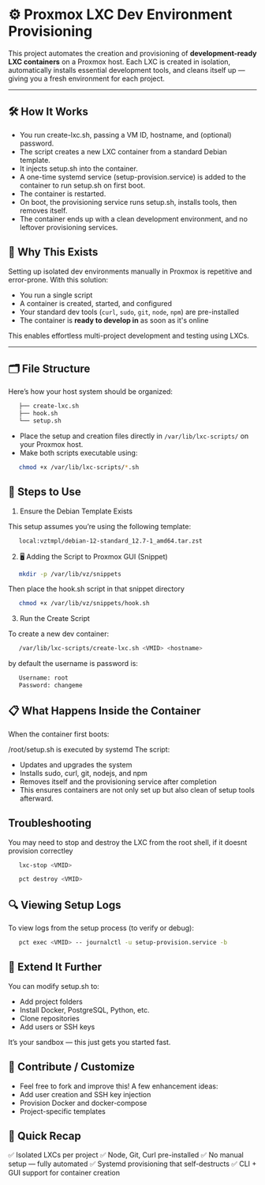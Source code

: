 # ⚙️ Proxmox LXC Dev Environment Provisioning

This project automates the creation and provisioning of **development-ready LXC containers** on a Proxmox host. Each LXC is created in isolation, automatically installs essential development tools, and cleans itself up — giving you a fresh environment for each project.

---

## 🛠️ How It Works

- You run create-lxc.sh, passing a VM ID, hostname, and (optional) password.
- The script creates a new LXC container from a standard Debian template.
- It injects setup.sh into the container.
- A one-time systemd service (setup-provision.service) is added to the container to run setup.sh on first boot.
- The container is restarted.
- On boot, the provisioning service runs setup.sh, installs tools, then removes itself.
- The container ends up with a clean development environment, and no leftover provisioning services.

## 🧠 Why This Exists

Setting up isolated dev environments manually in Proxmox is repetitive and error-prone. With this solution:

- You run a single script
- A container is created, started, and configured
- Your standard dev tools (`curl`, `sudo`, `git`, `node`, `npm`) are pre-installed
- The container is **ready to develop in** as soon as it's online

This enables effortless multi-project development and testing using LXCs.

---

## 🗂️ File Structure

Here’s how your host system should be organized:

```bash
   ├── create-lxc.sh
   ├── hook.sh
   └── setup.sh
```

- Place the setup and creation files directly in `/var/lib/lxc-scripts/` on your Proxmox host.
- Make both scripts executable using:

```bash
   chmod +x /var/lib/lxc-scripts/*.sh
```
## 🚀 Steps to Use
1. Ensure the Debian Template Exists

This setup assumes you’re using the following template:

```bash
   local:vztmpl/debian-12-standard_12.7-1_amd64.tar.zst
```
2. 🖥️ Adding the Script to Proxmox GUI (Snippet)

```bash
   mkdir -p /var/lib/vz/snippets
```
Then place the hook.sh script in that snippet directory

```bash
   chmod +x /var/lib/vz/snippets/hook.sh
```

3. Run the Create Script

To create a new dev container:

```bash
   /var/lib/lxc-scripts/create-lxc.sh <VMID> <hostname>
```

by default the username is password is:

```bash
   Username: root
   Password: changeme
```

## 📋 What Happens Inside the Container

When the container first boots:

/root/setup.sh is executed by systemd
The script:
- Updates and upgrades the system
- Installs sudo, curl, git, nodejs, and npm
- Removes itself and the provisioning service after completion
- This ensures containers are not only set up but also clean of setup tools afterward.

## Troubleshooting

You may need to stop and destroy the LXC from the root shell, if it doesnt provision correctley

```bash
   lxc-stop <VMID>
```
```bash
   pct destroy <VMID>
```

## 🔍 Viewing Setup Logs

To view logs from the setup process (to verify or debug):

```bash
   pct exec <VMID> -- journalctl -u setup-provision.service -b
```

## 🧩 Extend It Further

You can modify setup.sh to:

- Add project folders
- Install Docker, PostgreSQL, Python, etc.
- Clone repositories
- Add users or SSH keys

It’s your sandbox — this just gets you started fast.

## 🤝 Contribute / Customize

- Feel free to fork and improve this! A few enhancement ideas:
- Add user creation and SSH key injection
- Provision Docker and docker-compose
- Project-specific templates

## 🧨 Quick Recap

✅ Isolated LXCs per project
✅ Node, Git, Curl pre-installed
✅ No manual setup — fully automated
✅ Systemd provisioning that self-destructs
✅ CLI + GUI support for container creation

